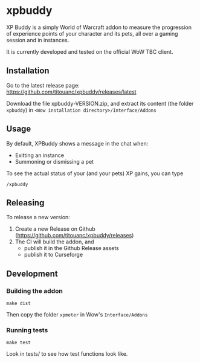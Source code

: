 # xpbuddy

XP Buddy is a simply World of Warcraft addon to measure the progression of
experience points of your character and its pets, all over a gaming session and
in instances.

It is currently developed and tested on the official WoW TBC client.

## Installation

Go to the latest release page: https://github.com/titouanc/xpbuddy/releases/latest

Download the file xpbuddy-VERSION.zip, and extract its content (the folder `xpbuddy`)
in `<Wow installation directory>/Interface/Addons`

## Usage

By default, XPBuddy shows a message in the chat when:
* Exitting an instance
* Summoning or dismissing a pet

To see the actual status of your (and your pets) XP gains, you can type

```
/xpbuddy
```

## Releasing

To release a new version:

1. Create a new Release on Github (https://github.com/titouanc/xpbuddy/releases)
2. The CI will build the addon, and
    - publish it in the Github Release assets
    - publish it to Curseforge

## Development

### Building the addon

```shell
make dist
```

Then copy the folder `xpmeter` in Wow's `Interface/Addons`


### Running tests

```shell
make test
```

Look in tests/ to see how test functions look like.
